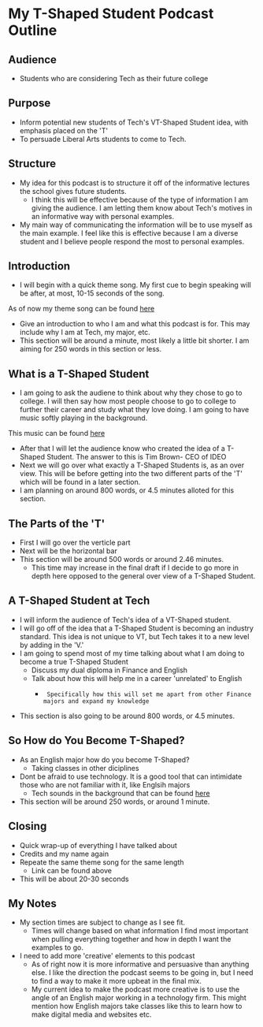 
# My T-Shaped Student Podcast Outline


## Audience
* Students who are considering Tech as their future college

## Purpose
* Inform potential new students of Tech's VT-Shaped Student idea, with emphasis placed on the 'T'
* To persuade Liberal Arts students to come to Tech.

## Structure
* My idea for this podcast is to structure it off of the informative lectures the school gives future students. 
    * I think this will be effective because of the type of information I am giving the audience. I am letting them know about Tech's motives in an informative way with personal examples.
* My main way of communicating the information will be to use myself as the main example. I feel like this is effective because I am a diverse student and I believe people respond the most to personal examples.

## Introduction

* I will begin with a quick theme song. My first cue to begin speaking will be after, at most, 10-15 seconds of the song.

As of now my theme song can be found [here](http://www.freesound.org/people/madamelabaronne/sounds/394593/)

*  Give an introduction to who I am and what this podcast is for. This may include why I am at Tech, my major, etc.
* This section will be around a minute, most likely a little bit shorter. I am aiming for 250 words in this section or less.

## What is a T-Shaped Student
* I am going to ask the audiene to think about why they chose to go to college. I will then say how most people choose to go to college to further their career and study what they love doing. I am going to have music softly playing in the background.

This music can be found [here](https://archive.org/details/JosephinWishfulThinking)

* After that I will let the audience know who created the idea of a T-Shaped Student. The answer to this is Tim Brown- CEO of IDEO
*  Next we will go over what exactly a T-Shaped Students is, as an over view. This will be before getting into the two different parts of the 'T' which will be found in a later section.
* I am planning on around 800 words, or 4.5 minutes alloted for this section. 

## The Parts of the 'T'
* First I will go over the verticle part
* Next will be the horizontal bar
* This section will be around 500 words or around 2.46 minutes. 
    *   This time may increase in the final draft if I decide to go more in depth here opposed to the general over view of a T-Shaped Student.

## A T-Shaped Student at Tech
* I will inform the audience of Tech's idea of a VT-Shaped student.
* I will go off of the idea that a T-Shaped Student is becoming an industry standard. This idea is not unique to VT, but Tech takes it to a new level by adding in the 'V.'
* I am going to spend most of my time talking about what I am doing to become a true T-Shaped Student
    * Discuss my dual diploma in Finance and English
    * Talk about how this will help me in a career 'unrelated' to English 
        *      Specifically how this will set me apart from other Finance majors and expand my knowledge
* This section is also going to be around 800 words, or 4.5 minutes.

## So How do You Become T-Shaped?
* As an English major how do you become T-Shaped?
    * Taking classes in other diciplines    
* Dont be afraid to use technology. It is a good tool that can intimidate those who are not familiar with it, like Englsih majors
    * Tech sounds in the background that can be found [here](https://archive.org/details/DialUp) 
*    This section will be around 250 words, or around 1 minute.  
    
    
## Closing
* Quick wrap-up of everything I have talked about
* Credits and my name again
* Repeate the same theme song for the same length 
    * Link can be found above 
* This will be about 20-30 seconds

## My Notes
* My section times are subject to change as I see fit.
    * Times will change based on what information I find most important when pulling everything together and how in depth I want the examples to go.
* I need to add more 'creative' elements to this podcast
    * As of right now it is more informative and persuasive than anything else. I like the direction the podcast seems to be going in, but I need to find a way to make it more upbeat in the final mix.
    * My current idea to make the podcast more creative is to use the angle of an English major working in a technology firm. This might mention how English majors take classes like this to learn how to make digital media and websites etc.      
